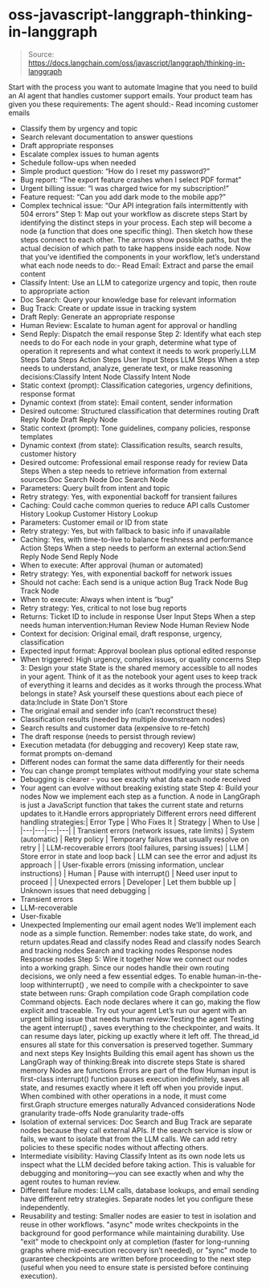 # oss-javascript-langgraph-thinking-in-langgraph

> Source: https://docs.langchain.com/oss/javascript/langgraph/thinking-in-langgraph

Start with the process you want to automate
Imagine that you need to build an AI agent that handles customer support emails. Your product team has given you these requirements: The agent should:- Read incoming customer emails
- Classify them by urgency and topic
- Search relevant documentation to answer questions
- Draft appropriate responses
- Escalate complex issues to human agents
- Schedule follow-ups when needed
- Simple product question: “How do I reset my password?”
- Bug report: “The export feature crashes when I select PDF format”
- Urgent billing issue: “I was charged twice for my subscription!”
- Feature request: “Can you add dark mode to the mobile app?”
- Complex technical issue: “Our API integration fails intermittently with 504 errors”
Step 1: Map out your workflow as discrete steps
Start by identifying the distinct steps in your process. Each step will become a node (a function that does one specific thing). Then sketch how these steps connect to each other. The arrows show possible paths, but the actual decision of which path to take happens inside each node. Now that you’ve identified the components in your workflow, let’s understand what each node needs to do:- Read Email: Extract and parse the email content
- Classify Intent: Use an LLM to categorize urgency and topic, then route to appropriate action
- Doc Search: Query your knowledge base for relevant information
- Bug Track: Create or update issue in tracking system
- Draft Reply: Generate an appropriate response
- Human Review: Escalate to human agent for approval or handling
- Send Reply: Dispatch the email response
Step 2: Identify what each step needs to do
For each node in your graph, determine what type of operation it represents and what context it needs to work properly.LLM Steps
Data Steps
Action Steps
User Input Steps
LLM Steps
When a step needs to understand, analyze, generate text, or make reasoning decisions:Classify Intent Node
Classify Intent Node
- Static context (prompt): Classification categories, urgency definitions, response format
- Dynamic context (from state): Email content, sender information
- Desired outcome: Structured classification that determines routing
Draft Reply Node
Draft Reply Node
- Static context (prompt): Tone guidelines, company policies, response templates
- Dynamic context (from state): Classification results, search results, customer history
- Desired outcome: Professional email response ready for review
Data Steps
When a step needs to retrieve information from external sources:Doc Search Node
Doc Search Node
- Parameters: Query built from intent and topic
- Retry strategy: Yes, with exponential backoff for transient failures
- Caching: Could cache common queries to reduce API calls
Customer History Lookup
Customer History Lookup
- Parameters: Customer email or ID from state
- Retry strategy: Yes, but with fallback to basic info if unavailable
- Caching: Yes, with time-to-live to balance freshness and performance
Action Steps
When a step needs to perform an external action:Send Reply Node
Send Reply Node
- When to execute: After approval (human or automated)
- Retry strategy: Yes, with exponential backoff for network issues
- Should not cache: Each send is a unique action
Bug Track Node
Bug Track Node
- When to execute: Always when intent is “bug”
- Retry strategy: Yes, critical to not lose bug reports
- Returns: Ticket ID to include in response
User Input Steps
When a step needs human intervention:Human Review Node
Human Review Node
- Context for decision: Original email, draft response, urgency, classification
- Expected input format: Approval boolean plus optional edited response
- When triggered: High urgency, complex issues, or quality concerns
Step 3: Design your state
State is the shared memory accessible to all nodes in your agent. Think of it as the notebook your agent uses to keep track of everything it learns and decides as it works through the process.What belongs in state?
Ask yourself these questions about each piece of data:Include in State
Don't Store
- The original email and sender info (can’t reconstruct these)
- Classification results (needed by multiple downstream nodes)
- Search results and customer data (expensive to re-fetch)
- The draft response (needs to persist through review)
- Execution metadata (for debugging and recovery)
Keep state raw, format prompts on-demand
- Different nodes can format the same data differently for their needs
- You can change prompt templates without modifying your state schema
- Debugging is clearer - you see exactly what data each node received
- Your agent can evolve without breaking existing state
Step 4: Build your nodes
Now we implement each step as a function. A node in LangGraph is just a JavaScript function that takes the current state and returns updates to it.Handle errors appropriately
Different errors need different handling strategies:| Error Type | Who Fixes It | Strategy | When to Use |
|---|---|---|---|
| Transient errors (network issues, rate limits) | System (automatic) | Retry policy | Temporary failures that usually resolve on retry |
| LLM-recoverable errors (tool failures, parsing issues) | LLM | Store error in state and loop back | LLM can see the error and adjust its approach |
| User-fixable errors (missing information, unclear instructions) | Human | Pause with interrupt() | Need user input to proceed |
| Unexpected errors | Developer | Let them bubble up | Unknown issues that need debugging |
- Transient errors
- LLM-recoverable
- User-fixable
- Unexpected
Implementing our email agent nodes
We’ll implement each node as a simple function. Remember: nodes take state, do work, and return updates.Read and classify nodes
Read and classify nodes
Search and tracking nodes
Search and tracking nodes
Response nodes
Response nodes
Step 5: Wire it together
Now we connect our nodes into a working graph. Since our nodes handle their own routing decisions, we only need a few essential edges. To enable human-in-the-loop withinterrupt()
, we need to compile with a checkpointer to save state between runs:
Graph compilation code
Graph compilation code
Command
objects. Each node declares where it can go, making the flow explicit and traceable.
Try out your agent
Let’s run our agent with an urgent billing issue that needs human review:Testing the agent
Testing the agent
interrupt()
, saves everything to the checkpointer, and waits. It can resume days later, picking up exactly where it left off. The thread_id ensures all state for this conversation is preserved together.
Summary and next steps
Key Insights
Building this email agent has shown us the LangGraph way of thinking:Break into discrete steps
State is shared memory
Nodes are functions
Errors are part of the flow
Human input is first-class
interrupt()
function pauses execution indefinitely, saves all state, and resumes exactly where it left off when you provide input. When combined with other operations in a node, it must come first.Graph structure emerges naturally
Advanced considerations
Node granularity trade-offs
Node granularity trade-offs
- Isolation of external services: Doc Search and Bug Track are separate nodes because they call external APIs. If the search service is slow or fails, we want to isolate that from the LLM calls. We can add retry policies to these specific nodes without affecting others.
- Intermediate visibility: Having Classify Intent as its own node lets us inspect what the LLM decided before taking action. This is valuable for debugging and monitoring—you can see exactly when and why the agent routes to human review.
- Different failure modes: LLM calls, database lookups, and email sending have different retry strategies. Separate nodes let you configure these independently.
- Reusability and testing: Smaller nodes are easier to test in isolation and reuse in other workflows.
"async"
mode writes checkpoints in the background for good performance while maintaining durability. Use "exit"
mode to checkpoint only at completion (faster for long-running graphs where mid-execution recovery isn’t needed), or "sync"
mode to guarantee checkpoints are written before proceeding to the next step (useful when you need to ensure state is persisted before continuing execution).